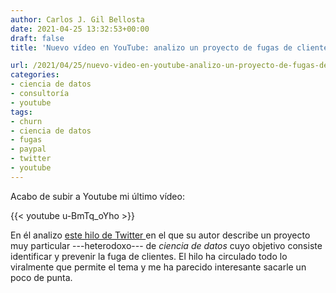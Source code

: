 ```yaml
---
author: Carlos J. Gil Bellosta
date: 2021-04-25 13:32:53+00:00
draft: false
title: 'Nuevo vídeo en YouTube: analizo un proyecto de fugas de clientes en Paypal'

url: /2021/04/25/nuevo-video-en-youtube-analizo-un-proyecto-de-fugas-de-clientes-en-paypal/
categories:
- ciencia de datos
- consultoría
- youtube
tags:
- churn
- ciencia de datos
- fugas
- paypal
- twitter
- youtube
---
```


Acabo de subir a Youtube mi último vídeo:

{{< youtube u-BmTq_oYho >}}


En él analizo [este hilo de Twitter ](https://twitter.com/matthlerner/status/1376814186173509632) en el que su autor describe un proyecto muy particular ---heterodoxo--- de _ciencia de datos_ cuyo objetivo consiste identificar y prevenir la fuga de clientes. El hilo ha circulado todo lo viralmente que permite el tema y me ha parecido interesante sacarle un poco de punta.